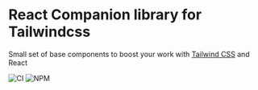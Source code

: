 # React Companion library for Tailwindcss

Small set of base components to boost your work with [Tailwind CSS](https://tailwindcss.com) and React

![CI](https://github.com/ewgenius/tailwind-companion-react/workflows/CI/badge.svg)
![NPM](https://img.shields.io/npm/v/tailwind-companion-react.svg)
